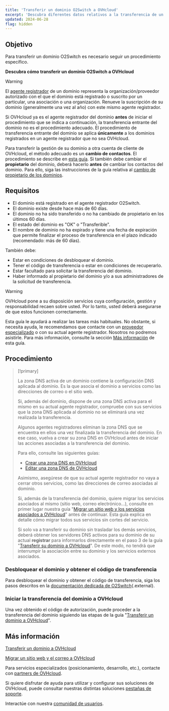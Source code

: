 ```yaml
---
title: 'Transferir un dominio O2Switch a OVHcloud'
excerpt: 'Descubra diferentes datos relativos a la transferencia de un dominio O2Switch a OVHcloud'
updated: 2024-06-28
flag: hidden
---
```


## Objetivo

Para transferir un dominio O2Switch es necesario seguir un procedimiento específico.

**Descubra cómo transferir un dominio O2Switch a OVHcloud**

> [!warning]
>
> El [agente registrador](/links/web/domains-what-is-registrar) de un dominio representa la organización/proveedor autorizado con el que el dominio está registrado o suscrito por un particular, una asociación o una organización. Renueve la suscripción de su dominio (generalmente una vez al año) con este mismo agente registrador.
>
> Si OVHcloud ya es el agente registrador del dominio **antes** de iniciar el procedimiento que se indica a continuación, la transferencia entrante del dominio no es el procedimiento adecuado. El procedimiento de transferencia entrante del dominio se aplica **únicamente** a los dominios registrados en un agente registrador que no sea OVHcloud.
>
> Para transferir la gestión de su dominio a otra cuenta de cliente de OVHcloud, el método adecuado es un **cambio de contactos**. El procedimiento se describe en [esta guía](/pages/account_and_service_management/account_information/managing_contacts).
> Si también debe cambiar el **propietario** del dominio, deberá hacerlo **antes** de cambiar los contactos del dominio. Para ello, siga las instrucciones de la guía relativa al [cambio de propietario de los dominios](/pages/web_cloud/domains/trade_domain).
>

## Requisitos

- El dominio está registrado en el agente registrador O2Switch.
- El dominio existe desde hace más de 60 días.
- El dominio no ha sido transferido o no ha cambiado de propietario en los últimos 60 días.
- El estado del dominio es "OK" o "Transferible".
- El nombre de dominio no ha expirado y tiene una fecha de expiración que permite finalizar el proceso de transferencia en el plazo indicado (recomendado: más de 60 días).

También debe:

- Estar en condiciones de desbloquear el dominio.
- Tener el código de transferencia o estar en condiciones de recuperarlo.
- Estar facultado para solicitar la transferencia del dominio.
- Haber informado al propietario del dominio y/o a sus administradores de la solicitud de transferencia.

> [!warning]
>
> OVHcloud pone a su disposición servicios cuya configuración, gestión y responsabilidad recaen sobre usted. Por lo tanto, usted deberá asegurarse de que estos funcionen correctamente.
>
> Esta guía le ayudará a realizar las tareas más habituales. No obstante, si necesita ayuda, le recomendamos que contacte con un [proveedor especializado](/links/partner) o con su actual agente registrador. Nosotros no podremos asistirle. Para más información, consulte la sección [Más información](#go-further) de esta guía.
>

## Procedimiento

> [!primary]
>
> La zona DNS activa de un dominio contiene la configuración DNS aplicada al dominio. Es la que asocia el dominio a servicios como las direcciones de correo o el sitio web.
>
> Si, además del dominio, dispone de una zona DNS activa para el mismo en su actual agente registrador, compruebe con sus servicios que la zona DNS aplicada al dominio no se eliminará una vez realizada la transferencia.
>
> Algunos agentes registradores eliminan la zona DNS que se encuentra en ellos una vez finalizada la transferencia del dominio. En ese caso, vuelva a crear su zona DNS en OVHcloud antes de iniciar las acciones asociadas a la transferencia del dominio.
>
> Para ello, consulte las siguientes guías:
>
> - [Crear una zona DNS en OVHcloud](/pages/web_cloud/domains/dns_zone_create)
> - [Editar una zona DNS de OVHcloud](/pages/web_cloud/domains/dns_zone_edit)
>
> Asimismo, asegúrese de que su actual agente registrador no vaya a cerrar otros servicios, como las direcciones de correo asociadas al dominio.
>
> Si, además de la transferencia del dominio, quiere migrar los servicios asociados al mismo (sitio web, correo electrónico...), consulte en primer lugar nuestra guía "[Migrar un sitio web y los servicios asociados a OVHcloud](/pages/web_cloud/web_hosting/hosting_migrating_to_ovh)" antes de continuar.
> Esta guía explica en detalle cómo migrar todos sus servicios sin cortes del servicio.
>
> Si solo va a transferir su dominio sin trasladar los demás servicios, deberá obtener los servidores DNS activos para su dominio de su actual **registrar** para informarlos directamente en el paso 3 de la guía "[Transferir su dominio a OVHcloud](/pages/web_cloud/domains/transfer_incoming_generic_domain)".
> De este modo, no tendrá que interrumpir la asociación entre su dominio y los servicios externos asociados.
>

### Desbloquear el dominio y obtener el código de transferencia

Para desbloquear el dominio y obtener el código de transferencia, siga los pasos descritos en la [documentación dedicada de O2Switch](https://faq.o2switch.fr/espace-client/recuperer-code-de-transfert){.external}.

### Iniciar la transferencia del dominio a OVHcloud

Una vez obtenido el código de autorización, puede proceder a la transferencia del dominio siguiendo las etapas de la guía "[Transferir un dominio a OVHcloud](/pages/web_cloud/domains/transfer_incoming_generic_domain)".

## Más información <a name="go-further"></a>

[Transferir un dominio a OVHcloud](/pages/web_cloud/domains/transfer_incoming_generic_domain)

[Migrar un sitio web y el correo a OVHcloud](/pages/web_cloud/web_hosting/hosting_migrating_to_ovh)

Para servicios especializados (posicionamiento, desarrollo, etc.), contacte con [partners de OVHcloud](/links/partner).

Si quiere disfrutar de ayuda para utilizar y configurar sus soluciones de OVHcloud, puede consultar nuestras distintas soluciones [pestañas de soporte](/links/support).

Interactúe con nuestra [comunidad de usuarios](/links/community).